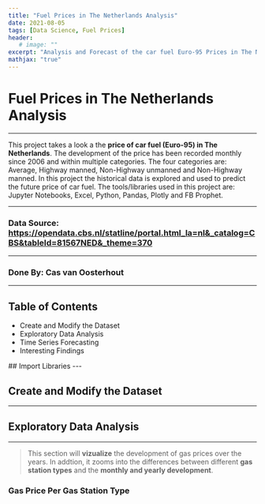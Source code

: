 ```yaml
---
title: "Fuel Prices in The Netherlands Analysis"
date: 2021-08-05
tags: [Data Science, Fuel Prices]
header:
   # image: ""
excerpt: "Analysis and Forecast of the car fuel Euro-95 Prices in The Netherlands"
mathjax: "true"
---
```

# Fuel Prices in The Netherlands Analysis
---
This project takes a look a the **price of car fuel (Euro-95) in The Netherlands**. The development of the price has been recorded monthly since 2006 and within multiple categories. The four categories are: Average, Highway manned, Non-Highway unmanned and Non-Highway manned. In this project the historical data is explored and used to predict the future price of car fuel. 
The tools/libraries used in this project are: Jupyter Notebooks, Excel, Python, Pandas, Plotly and FB Prophet.
___
### Data Source: https://opendata.cbs.nl/statline/portal.html_la=nl&_catalog=CBS&tableId=81567NED&_theme=370
___
### Done By: Cas van Oosterhout
___
## Table of Contents
<ul>
<li> Create and Modify the Dataset </li>
<li> Exploratory Data Analysis </li>
<li> Time Series Forecasting </li>
<li> Interesting Findings </li>
</ul>
## Import Libraries 
---

<script src="https://gist.github.com/CasvanOosterhout/6abe0a5238444e6b61de8bd6173d3cc0.js"></script>

## Create and Modify the Dataset
---

<script src="https://gist.github.com/CasvanOosterhout/b6d36d818f0fef5dfb077de718fdf3d8.js"></script>

## Exploratory Data Analysis
---
> This section will **vizualize** the development of gas prices over the years. In addtion, it zooms into the differences between different **gas station types** and the **monthly and yearly development**. 
### Gas Price Per Gas Station Type 

<script src="https://gist.github.com/CasvanOosterhout/c8374cb536880f47fc4aaf6004da5b2d.js"></script>

